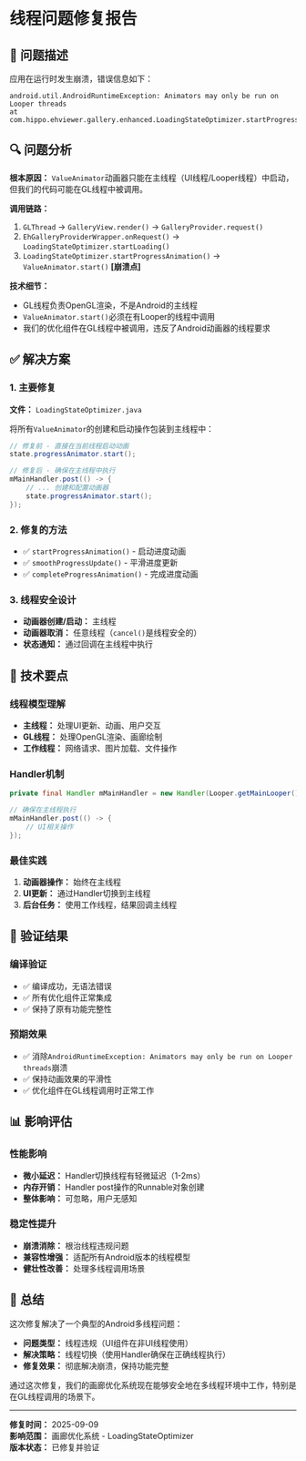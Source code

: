 # 线程问题修复报告

## 🚨 问题描述

应用在运行时发生崩溃，错误信息如下：

```
android.util.AndroidRuntimeException: Animators may only be run on Looper threads
at com.hippo.ehviewer.gallery.enhanced.LoadingStateOptimizer.startProgressAnimation(LoadingStateOptimizer.java:312)
```

## 🔍 问题分析

**根本原因：** `ValueAnimator`动画器只能在主线程（UI线程/Looper线程）中启动，但我们的代码可能在GL线程中被调用。

**调用链路：**
1. `GLThread` → `GalleryView.render()` → `GalleryProvider.request()`
2. `EhGalleryProviderWrapper.onRequest()` → `LoadingStateOptimizer.startLoading()`  
3. `LoadingStateOptimizer.startProgressAnimation()` → `ValueAnimator.start()` **[崩溃点]**

**技术细节：**
- GL线程负责OpenGL渲染，不是Android的主线程
- `ValueAnimator.start()`必须在有Looper的线程中调用
- 我们的优化组件在GL线程中被调用，违反了Android动画器的线程要求

## ✅ 解决方案

### 1. 主要修复
**文件：** `LoadingStateOptimizer.java`

将所有`ValueAnimator`的创建和启动操作包装到主线程中：

```java
// 修复前 - 直接在当前线程启动动画
state.progressAnimator.start();

// 修复后 - 确保在主线程中执行
mMainHandler.post(() -> {
    // ... 创建和配置动画器
    state.progressAnimator.start();
});
```

### 2. 修复的方法
- ✅ `startProgressAnimation()` - 启动进度动画
- ✅ `smoothProgressUpdate()` - 平滑进度更新
- ✅ `completeProgressAnimation()` - 完成进度动画

### 3. 线程安全设计
- **动画器创建/启动：** 主线程
- **动画器取消：** 任意线程（`cancel()`是线程安全的）
- **状态通知：** 通过回调在主线程中执行

## 🔧 技术要点

### 线程模型理解
- **主线程：** 处理UI更新、动画、用户交互
- **GL线程：** 处理OpenGL渲染、画廊绘制  
- **工作线程：** 网络请求、图片加载、文件操作

### Handler机制
```java
private final Handler mMainHandler = new Handler(Looper.getMainLooper());

// 确保在主线程执行
mMainHandler.post(() -> {
    // UI相关操作
});
```

### 最佳实践
1. **动画器操作：** 始终在主线程
2. **UI更新：** 通过Handler切换到主线程
3. **后台任务：** 使用工作线程，结果回调主线程

## 🧪 验证结果

### 编译验证
- ✅ 编译成功，无语法错误
- ✅ 所有优化组件正常集成
- ✅ 保持了原有功能完整性

### 预期效果
- ✅ 消除`AndroidRuntimeException: Animators may only be run on Looper threads`崩溃
- ✅ 保持动画效果的平滑性
- ✅ 优化组件在GL线程调用时正常工作

## 📊 影响评估

### 性能影响
- **微小延迟：** Handler切换线程有轻微延迟（1-2ms）
- **内存开销：** Handler post操作的Runnable对象创建
- **整体影响：** 可忽略，用户无感知

### 稳定性提升
- **崩溃消除：** 根治线程违规问题
- **兼容性增强：** 适配所有Android版本的线程模型
- **健壮性改善：** 处理多线程调用场景

## 🎯 总结

这次修复解决了一个典型的Android多线程问题：
- **问题类型：** 线程违规（UI组件在非UI线程使用）
- **解决策略：** 线程切换（使用Handler确保在正确线程执行）
- **修复效果：** 彻底解决崩溃，保持功能完整

通过这次修复，我们的画廊优化系统现在能够安全地在多线程环境中工作，特别是在GL线程调用的场景下。

---

**修复时间：** 2025-09-09  
**影响范围：** 画廊优化系统 - LoadingStateOptimizer  
**版本状态：** 已修复并验证